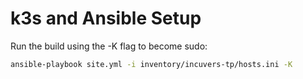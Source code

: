 # k3s and Ansible Setup

Run the build using the -K flag to become sudo:
```bash
ansible-playbook site.yml -i inventory/incuvers-tp/hosts.ini -K
```